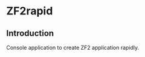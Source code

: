 ZF2rapid
========

Introduction
------------

Console application to create ZF2 application rapidly.






